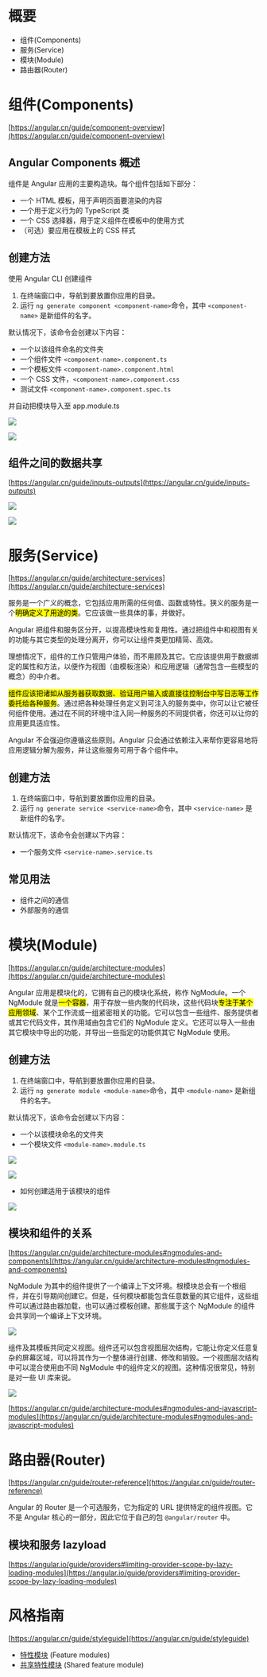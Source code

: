# 概要

- 组件(Components)
- 服务(Service)
- 模块(Module)
- 路由器(Router)

# 组件(Components)

[https://angular.cn/guide/component-overview](https://angular.cn/guide/component-overview)

## Angular Components 概述

组件是 Angular 应用的主要构造块。每个组件包括如下部分：

- 一个 HTML 模板，用于声明页面要渲染的内容
- 一个用于定义行为的 TypeScript 类
- 一个 CSS 选择器，用于定义组件在模板中的使用方式
- （可选）要应用在模板上的 CSS 样式

## 创建方法

使用 Angular CLI 创建组件

1. 在终端窗口中，导航到要放置你应用的目录。
2. 运行 `ng generate component <component-name>`命令，其中 `<component-name>` 是新组件的名字。

默认情况下，该命令会创建以下内容：

- 一个以该组件命名的文件夹
- 一个组件文件 `<component-name>.component.ts`
- 一个模板文件 `<component-name>.component.html`
- 一个 CSS 文件，`<component-name>.component.css`
- 测试文件 `<component-name>.component.spec.ts`

并自动把模块导入至 app.module.ts

![](readme/20221106162717.png)

![](readme/20221106162737.png)

## 组件之间的数据共享

[https://angular.cn/guide/inputs-outputs](https://angular.cn/guide/inputs-outputs)

![](readme/20221105222355.png)

![](readme/20221106112826.png)

# 服务(Service)

[https://angular.cn/guide/architecture-services](https://angular.cn/guide/architecture-services)

服务是一个广义的概念，它包括应用所需的任何值、函数或特性。狭义的服务是一个<mark>明确定义了用途的类</mark>。它应该做一些具体的事，并做好。

Angular 把组件和服务区分开，以提高模块性和复用性。通过把组件中和视图有关的功能与其它类型的处理分离开，你可以让组件类更加精简、高效。

理想情况下，组件的工作只管用户体验，而不用顾及其它。它应该提供用于数据绑定的属性和方法，以便作为视图（由模板渲染）和应用逻辑（通常包含一些模型的概念）的中介者。

<mark>组件应该把诸如从服务器获取数据、验证用户输入或直接往控制台中写日志等工作委托给各种服务</mark>。通过把各种处理任务定义到可注入的服务类中，你可以让它被任何组件使用。通过在不同的环境中注入同一种服务的不同提供者，你还可以让你的应用更具适应性。

Angular 不会强迫你遵循这些原则。Angular 只会通过依赖注入来帮你更容易地将应用逻辑分解为服务，并让这些服务可用于各个组件中。

## 创建方法

1. 在终端窗口中，导航到要放置你应用的目录。
2. 运行 `ng generate service <service-name>`命令，其中 `<service-name>` 是新组件的名字。

默认情况下，该命令会创建以下内容：

- 一个服务文件 `<service-name>.service.ts`

## 常见用法

- 组件之间的通信
- 外部服务的通信

# 模块(Module)

[https://angular.cn/guide/architecture-modules](https://angular.cn/guide/architecture-modules)

Angular 应用是模块化的，它拥有自己的模块化系统，称作 NgModule。一个 NgModule 就是<mark>一个容器</mark>，用于存放一些内聚的代码块，这些代码块<mark>专注于某个应用领域</mark>、某个工作流或一组紧密相关的功能。它可以包含一些组件、服务提供者或其它代码文件，其作用域由包含它们的 NgModule 定义。它还可以导入一些由其它模块中导出的功能，并导出一些指定的功能供其它 NgModule 使用。

## 创建方法

1. 在终端窗口中，导航到要放置你应用的目录。
2. 运行 `ng generate module <module-name>`命令，其中 `<module-name>` 是新组件的名字。

默认情况下，该命令会创建以下内容：

- 一个以该模块命名的文件夹
- 一个模块文件 `<module-name>.module.ts`

![](readme/20221106161822.png)

![](readme/20221106161753.png)

- 如何创建适用于该模块的组件

![](readme/20221106163502.png)  

## 模块和组件的关系

[https://angular.cn/guide/architecture-modules#ngmodules-and-components](https://angular.cn/guide/architecture-modules#ngmodules-and-components)

NgModule 为其中的组件提供了一个编译上下文环境。根模块总会有一个根组件，并在引导期间创建它。但是，任何模块都能包含任意数量的其它组件，这些组件可以通过路由器加载，也可以通过模板创建。那些属于这个 NgModule 的组件会共享同一个编译上下文环境。

![](https://angular.cn/generated/images/guide/architecture/compilation-context.png)

组件及其模板共同定义视图。组件还可以包含视图层次结构，它能让你定义任意复杂的屏幕区域，可以将其作为一个整体进行创建、修改和销毁。一个视图层次结构中可以混合使用由不同 NgModule 中的组件定义的视图。这种情况很常见，特别是对一些 UI 库来说。

![](https://angular.cn/generated/images/guide/architecture/view-hierarchy.png)

[https://angular.cn/guide/architecture-modules#ngmodules-and-javascript-modules](https://angular.cn/guide/architecture-modules#ngmodules-and-javascript-modules)

# 路由器(Router)

[https://angular.cn/guide/router-reference](https://angular.cn/guide/router-reference)

Angular 的 Router 是一个可选服务，它为指定的 URL 提供特定的组件视图。它不是 Angular 核心的一部分，因此它位于自己的包 `@angular/router` 中。

## 模块和服务 lazyload

[https://angular.io/guide/providers#limiting-provider-scope-by-lazy-loading-modules](https://angular.io/guide/providers#limiting-provider-scope-by-lazy-loading-modules)

# 风格指南

[https://angular.cn/guide/styleguide](https://angular.cn/guide/styleguide)

- [特性模块](https://angular.cn/guide/styleguide#feature-modules) (Feature modules)
- [共享特性模块](https://angular.cn/guide/styleguide#shared-feature-module) (Shared feature module)
